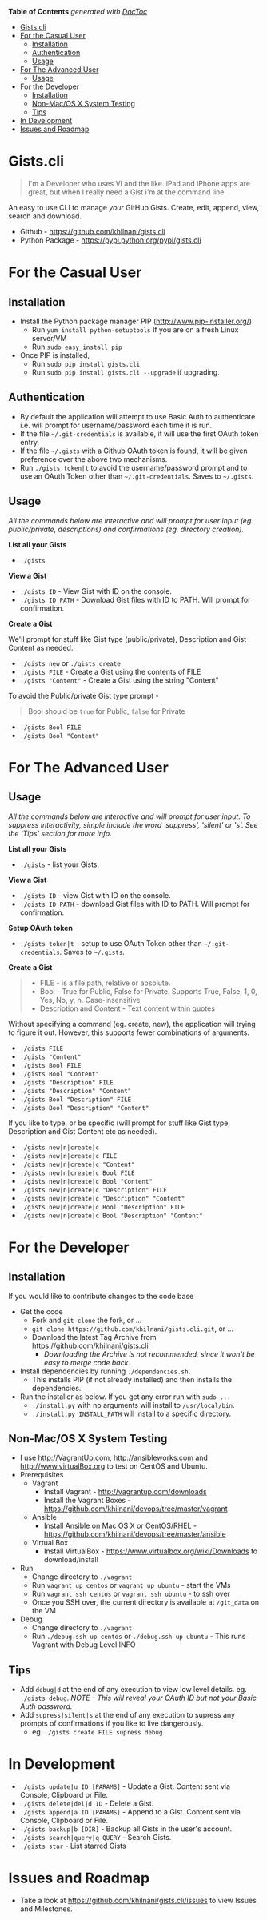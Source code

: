 **Table of Contents**  *generated with [DocToc](http://doctoc.herokuapp.com/)*

- [Gists.cli](#gistscli)
- [For the Casual User](#for-the-casual-user)
	- [Installation](#installation)
	- [Authentication](#authentication)
	- [Usage](#usage)
- [For The Advanced User](#for-the-advanced-user)
	- [Usage](#usage-1)
- [For the Developer](#for-the-developer)
	- [Installation](#installation-1)
	- [Non-Mac/OS X System Testing](#non-macos-x-system-testing)
	- [Tips](#tips)
- [In Development](#in-development)
- [Issues and Roadmap](#issues-and-roadmap)

# Gists.cli


> I'm a Developer who uses VI and the like. iPad and iPhone apps are great, but when I really need a Gist i'm at the command line. 

An easy to use CLI to manage *your* GitHub Gists. Create, edit, append, view, search and download. 

- Github - https://github.com/khilnani/gists.cli 
- Python Package - https://pypi.python.org/pypi/gists.cli

# For the Casual User

## Installation

- Install the Python package manager PIP (http://www.pip-installer.org/)
  - Run `yum install python-setuptools` If you are on a fresh Linux server/VM
  - Run `sudo easy_install pip`
- Once PIP is installed, 
  - Run `sudo pip install gists.cli`
  - Run `sudo pip install gists.cli --upgrade` if upgrading.

## Authentication


- By default the application will attempt to use Basic Auth to authenticate i.e. will prompt for username/password each time it is run.
- If the file `~/.git-credentials` is available, it will use the first OAuth token entry. 
- If the file  `~/.gists` with a Github OAuth token is found, it will be given preference over the above two mechanisms.
- Run `./gists token|t` to avoid the username/password prompt and to use an OAuth Token other than `~/.git-credentials`. Saves to `~/.gists`.

## Usage


*All the commands below are interactive and will prompt for user input (eg. public/private, descriptions) and confirmations (eg. directory creation).*

**List all your Gists**

- `./gists`

**View a Gist**

- `./gists ID` - View Gist with ID on the console.
- `./gists ID PATH` - Download Gist files with ID to PATH. Will prompt for confirmation.


**Create a Gist**

We'll prompt for stuff like Gist type (public/private), Description and Gist Content as needed.

- `./gists new` or `./gists create`
- `./gists FILE` - Create a Gist using the contents of FILE
- `./gists "Content"` - Create a Gist using the string "Content"

To avoid the Public/private Gist type prompt -

> Bool should be `true` for Public, `false` for Private

- `./gists Bool FILE`
- `./gists Bool "Content"`



# For The Advanced User


## Usage


*All the commands below are interactive and will prompt for user input.*
*To suppress interactivity, simple include the word 'suppress', 'silent' or 's'. See the 'Tips' section for more info.*

**List all your Gists**

- `./gists` - list your Gists.

**View a Gist**

- `./gists ID` - view Gist with ID on the console.
- `./gists ID PATH` - download Gist files with ID to PATH. Will prompt for confirmation.

**Setup OAuth token**

- `./gists token|t` - setup to use OAuth Token other than `~/.git-credentials`. Saves to `~/.gists`.

**Create a Gist**

> - FILE - is a file path, relative or absolute.
> - Bool - True for Public, False for Private. Supports True, False, 1, 0, Yes, No, y, n. Case-insensitive
> - Description and Content - Text content within quotes


Without specifying a command (eg. create, new), the application will trying to figure it out. However, this supports fewer combinations of arguments.

- `./gists FILE`
- `./gists "Content"`
- `./gists Bool FILE`
- `./gists Bool "Content"`
- `./gists "Description" FILE`
- `./gists "Description" "Content"`
- `./gists Bool "Description" FILE`
- `./gists Bool "Description" "Content"`


If you like to type, or be specific (will prompt for stuff like Gist type, Description and Gist Content etc as needed).

- `./gists new|n|create|c`
- `./gists new|n|create|c FILE`
- `./gists new|n|create|c "Content"`
- `./gists new|n|create|c Bool FILE`
- `./gists new|n|create|c Bool "Content"`
- `./gists new|n|create|c "Description" FILE`
- `./gists new|n|create|c "Description" "Content"`
- `./gists new|n|create|c Bool "Description" FILE`
- `./gists new|n|create|c Bool "Description" "Content"`


# For the Developer

## Installation

If you would like to contribute changes to the code base

- Get the code
  - Fork and `git clone` the fork, or ...
  - `git clone https://github.com/khilnani/gists.cli.git`, or ...
  - Download the latest Tag Archive from https://github.com/khilnani/gists.cli  
    - *Downloading the Archive is not recommended, since it won't be easy to merge code back*.
- Install dependencies by running `./dependencies.sh`. 
  - This installs PIP (if not already installed) and then installs the dependencies.
- Run the installer as below. If you get any error run with `sudo ...`
  - `./install.py` with no arguments will install to `/usr/local/bin`.
  - `./install.py INSTALL_PATH` will install to a specific directory.

## Non-Mac/OS X System Testing

- I use http://VagrantUp.com, http://ansibleworks.com and http://www.virtualBox.org to test on CentOS and Ubuntu.
- Prerequisites
  - Vagrant
    - Install Vagrant - http://vagrantup.com/downloads
    - Install the Vagrant Boxes - https://github.com/khilnani/devops/tree/master/vagrant
  - Ansible
    - Install Ansible on Mac OS X or CentOS/RHEL - https://github.com/khilnani/devops/tree/master/ansible
  - Virtual Box
    - Install VirtualBox - https://www.virtualbox.org/wiki/Downloads to download/install
- Run
  -  Change directory to `./vagrant`
  -  Run `vagrant up centos` or `vagrant up ubuntu` - start the VMs
  -  Run `vagrant ssh centos` or `vagrant ssh ubuntu` - to ssh over
  -  Once you SSH over, the current directory is available at `/git_data` on the VM
- Debug
  -  Change directory to `./vagrant`
  -  Run `./debug.ssh up centos` or `./debug.ssh up ubuntu` - This runs Vagrant with Debug Level INFO

## Tips

- Add `debug|d` at the end of any execution to view low level details. eg. `./gists debug`. *NOTE - This will reveal your OAuth ID but not your Basic Auth password.*
- Add `supress|silent|s` at the end of any execution to supress any prompts of confirmations if you like to live dangerously. 
  - eg. `./gists create FILE supress debug`. 

# In Development

- `./gists update|u ID [PARAMS]` - Update a Gist. Content sent via Console, Clipboard or File.
- `./gists delete|del|d ID` - Delete a Gist.
- `./gists append|a ID [PARAMS]` - Append to a Gist. Content sent via Console, Clipboard or File.
- `./gists backup|b [DIR]` - Backup all Gists in the user's account.
- `./gists search|query|q QUERY` - Search Gists.
- `./gists star` - List starred Gists

# Issues and Roadmap

- Take a look at https://github.com/khilnani/gists.cli/issues to view Issues and Milestones.


